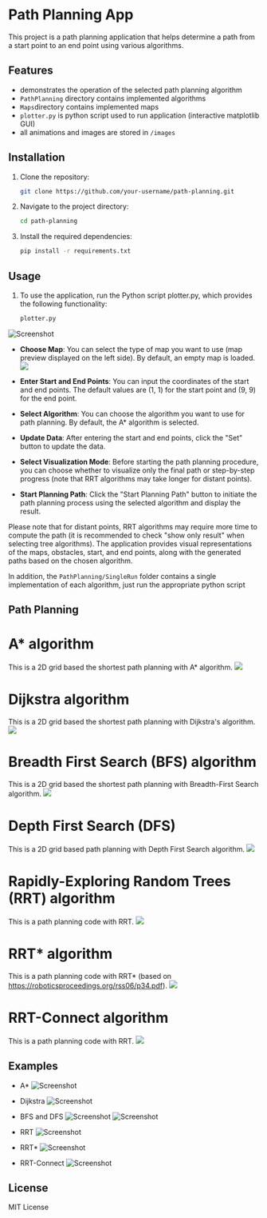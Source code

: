 # Path Planning App

This project is a path planning application that helps determine a path from a start point to an end point using various algorithms.  

## Features

- demonstrates the operation of the selected path planning algorithm
- `PathPlanning` directory contains implemented algorithms
- `Maps`directory contains implemented maps
- `plotter.py` is python script used to run application (interactive matplotlib GUI)
- all animations and images are stored in `/images`

## Installation

1. Clone the repository:

    ```bash
    git clone https://github.com/your-username/path-planning.git

2. Navigate to the project directory:

    ```bash
    cd path-planning

3. Install the required dependencies:

    ```bash
    pip install -r requirements.txt

## Usage

1. To use the application, run the Python script plotter.py, which provides the following functionality:

    ```bash
    plotter.py
![Screenshot](images/plotter.png)
- **Choose Map**: You can select the type of map you want to use (map preview displayed on the left side). By default, an empty map is loaded.
![](images/choose_map.gif)

- **Enter Start and End Points**: You can input the coordinates of the start and end points. The default values are (1, 1) for the start point and (9, 9) for the end point.

- **Select Algorithm**: You can choose the algorithm you want to use for path planning. By default, the A* algorithm is selected.

- **Update Data**: After entering the start and end points, click the "Set" button to update the data.

- **Select Visualization Mode**: Before starting the path planning procedure, you can choose whether to visualize only the final path or step-by-step progress (note that RRT algorithms may take longer for distant points).

- **Start Planning Path**: Click the "Start Planning Path" button to initiate the path planning process using the selected algorithm and display the result. 

Please note that for distant points, RRT algorithms may require more time to compute the path (it is recommended to check "show only result" when selecting tree algorithms). The application provides visual representations of the maps, obstacles, start, and end points, along with the generated paths based on the chosen algorithm.

In addition, the `PathPlanning/SingleRun` folder contains a single implementation of each algorithm, just run the appropriate python script

## Path Planning
# A* algorithm
This is a 2D grid based the shortest path planning with A* algorithm.
![](images/astar.gif)

# Dijkstra algorithm
This is a 2D grid based the shortest path planning with Dijkstra's algorithm.
![](images/dijkstra.gif)

# Breadth First Search (BFS) algorithm
This is a 2D grid based the shortest path planning with Breadth-First Search algorithm.
![](images/bfs.gif)

# Depth First Search (DFS)
This is a 2D grid based path planning with Depth First Search algorithm.
![](images/dfs.gif)

# Rapidly-Exploring Random Trees (RRT) algorithm
This is a path planning code with RRT.
![](images/rrt.gif)

# RRT* algorithm
This is a path planning code with RRT* (based on https://roboticsproceedings.org/rss06/p34.pdf).
![](images/rrt_star.gif)

# RRT-Connect algorithm
This is a path planning code with RRT.
![](images/rrt_connect.gif)

## Examples
- A*
![Screenshot](images/astar_maze1.png)

- Dijkstra
![Screenshot](images/dijkstra_maze1)

- BFS and DFS
![Screenshot](images/bfs_maze1.png)
![Screenshot](images/dfs_maze1.png)
- RRT
![Screenshot](images/rrt_maze1.png)

- RRT*
![Screenshot](images/rrt_star_maze1.png)

- RRT-Connect
![Screenshot](images/rrt_connect_maze1.png)

## License
MIT License